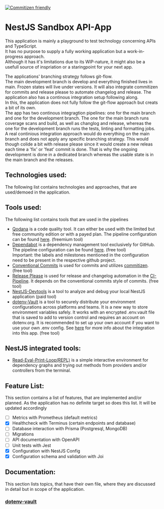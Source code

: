 [![Commitizen friendly](https://img.shields.io/badge/commitizen-friendly-brightgreen.svg)](http://commitizen.github.io/cz-cli/)
  
# NestJS Sandbox API-App
This application is mainly a playground to test technology concerning APIs and TypeScript.  
It has no purpose to supply a fully working application but a work-in-progress approach.  
Although it has it's limitations due to its WIP-nature, it might also be a usefull source of inspriation or a staringpoint for your next app.
  
The applications' branching strategy follows git-flow.  
The main development branch is develop and everything finished lives in main. Frozen states will live under versions. It will also integrate commitizen for commits and release please to automate changelog and release. The application also has a continous integration setup following along.  
In this, the application does not fully follow the git-flow approach but creats a bit of its own.  
The app has two continous integragtion pipelines: one for the main branch and one for the development branch. The one for the main branch runs coverage scans and build, as well as changlog and release, whereas the one for the development branch runs the tests, linting and formatting jobs.  
A real continious integration approach would do everything on the main branch and does not apply any specific branching strategy. This would though colide a bit with release please since it would create a new releas each time a 'fix' or 'feat' commit is done. That is why the ongoing development is done in a dedicated branch whereas the usable state is in the main branch and the releases. 

## Technologies used:
The following list contains technologies and approaches, that are used/demoed in the application.

## Tools used:
The following list contains tools that are used in the pipelines
- [Qodana](https://www.qodana.cloud) is a code quality tool. It can either be used with the limited but free community edition or with a payed plan. The pipeline configuration can be found [here](./.github/workflows/qodana-scan.yml). (freemium tool) 
- [Dependabot](https://github.com/dependabot) is a dependency management tool exclusively for GitHub. The pipeline configuration can be found [here](./.github/dependabot.yml). (free tool)  
Important: the labels and milestones mentioned in the configuration need to be present in the respective github project.
- [Conventional Commits](https://www.conventionalcommits.org/en/v1.0.0/) is used for commits and utilizes [commitizen](https://github.com/commitizen/cz-cli). (free tool)
- [Release Please](https://github.com/googleapis/release-please) is used for release and changelog automation in the [CI-Pipeline](./.github/workflows/ci.yml). It depends on the conventional commits style of commits. (free tool)
- [NestJS-Devtools](devtools.nestjs.com) is a tool to analyze and debug your local NestJS application (paid tool)
- [dotenv-Vault](https://www.dotenv.org/docs) is a tool to securely distribute your environment configurations across platforms and teams. It is a new way to store environment variables safely. It works with an encrypted .env.vault file that is saved to add to version control and requires an account on dotenv.org. It is recommended to set up your own account if you want to use your own .env config. See [here](#dotenv-vault) for more info about the integration into this app. (free tool)

## NestJS integrated tools:
- [Read-Eval-Print-Loop(REPL)](docs.nestjs.com/recipes/repl) is a simple interactive environment for dependency graphs and trying out methods from providers and/or controllers from the terminal.

## Feature List:
This section contains a list of features, that are implemented and/or planned. As the application has no definite target so does this list. It will be updated accordingly
- [ ] Metrics with Prometheus (default metrics)
- [x] Healthcheck with Terminus (certain endpoints and database)
- [ ] Database interaction with Prisma (Postgresql, MongoDB)
- [ ] Migrations
- [ ] API documentation with OpenAPI
- [ ] Unit tests with Jest
- [x] Configuration with NestJS Config
- [x] Configuration schema and validation with Joi

## Documentation:
This section lists topics, that have their own file, where they are discussed in detail but in scope of the application.  
  
### [dotenv-vault](./documentation/dotenv-vault.md)
